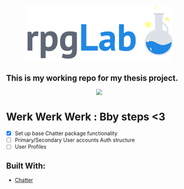 <p align="center"><img src="https://github.com/shadiaali/rpglab/blob/master/public/images/rpglab_logo_png.png?raw=true" width="400"></p>

## This is my working repo for my thesis project.

<p align="center"><img src="https://media.giphy.com/media/Fv8uxK7iNIEhi/source.gif" width="400"></p>

# Werk Werk Werk : Bby steps <3

-   [x] Set up base Chatter package functionality
-   [ ] Primary/Secondary User accounts Auth structure
-   [ ] User Profiles

## Built With:

-   [Chatter](https://github.com/webdevmatics/chatter/)
